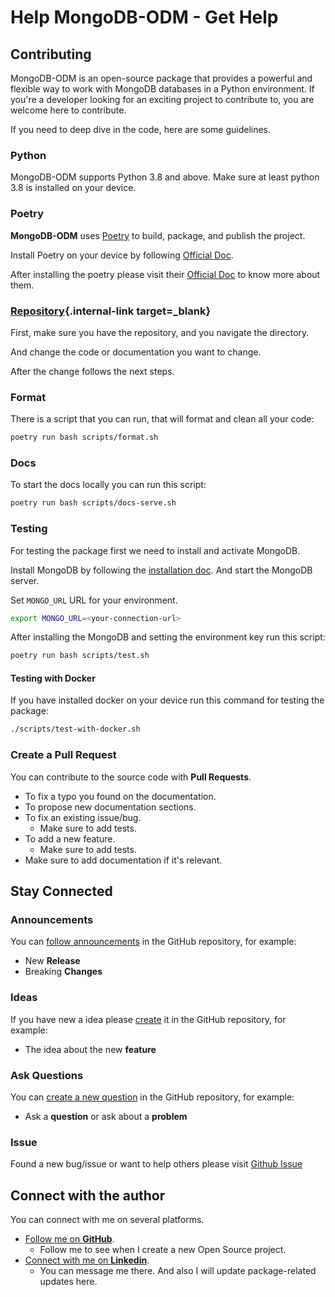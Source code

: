 # Help MongoDB-ODM - Get Help

## Contributing

MongoDB-ODM is an open-source package that provides a powerful and flexible way to work with MongoDB databases in a Python environment. If you're a developer looking for an exciting project to contribute to, you are welcome here to contribute.

If you need to deep dive in the code, here are some guidelines.

### Python

MongoDB-ODM supports Python 3.8 and above. Make sure at least python 3.8 is installed on your device.

### Poetry

**MongoDB-ODM** uses <a href="https://python-poetry.org" class="external-link" target="_blank">Poetry</a> to build, package, and publish the project.

Install Poetry on your device by following <a href="https://python-poetry.org/docs/#installation" class="external-link" target="_blank">Official Doc</a>.

After installing the poetry please visit their <a href="https://python-poetry.org/docs" class="external-link" target="_blank">Official Doc</a> to know more about them.

### [Repository](https://github.com/nayan32biswas/mongodb-odm){.internal-link target=_blank}

First, make sure you have the repository, and you navigate the directory.

And change the code or documentation you want to change.

After the change follows the next steps.

### Format

There is a script that you can run, that will format and clean all your code:

```bash
poetry run bash scripts/format.sh
```

### Docs

To start the docs locally you can run this script:

```bash
poetry run bash scripts/docs-serve.sh
```

### Testing

For testing the package first we need to install and activate MongoDB.

Install MongoDB by following the <a href="https://www.mongodb.com/docs/manual/installation/" class="external-link" target="_blank">installation doc</a>. And start the MongoDB server.

Set `MONGO_URL` URL for your environment.

```bash
export MONGO_URL=<your-connection-url>
```

After installing the MongoDB and setting the environment key run this script:

```bash
poetry run bash scripts/test.sh
```

#### Testing with Docker

If you have installed docker on your device run this command for testing the package:

```bash
./scripts/test-with-docker.sh
```

### Create a Pull Request

You can contribute to the source code with **Pull Requests**.

- To fix a typo you found on the documentation.
- To propose new documentation sections.
- To fix an existing issue/bug.
    - Make sure to add tests.
- To add a new feature.
    - Make sure to add tests.
- Make sure to add documentation if it's relevant.

## Stay Connected

### Announcements

You can <a href="https://github.com/nayan32biswas/mongodb-odm/discussions/categories/announcements" class="external-link" target="_blank">follow announcements</a> in the GitHub repository, for example:

- New **Release**
- Breaking **Changes**

### Ideas

If you have new a idea please <a href="https://github.com/nayan32biswas/mongodb-odm/discussions/new?category=ideas" class="external-link" target="_blank">create</a> it in the GitHub repository, for example:

- The idea about the new **feature**


### Ask Questions

You can <a href="https://github.com/nayan32biswas/mongodb-odm/discussions/new?category=questions" class="external-link" target="_blank">create a new question</a> in the GitHub repository, for example:

- Ask a **question** or ask about a **problem**

### Issue

Found a new bug/issue or want to help others please visit <a href="https://github.com/nayan32biswas/mongodb-odm/issues" class="external-link" target="_blank">Github Issue</a>

## Connect with the author

You can connect with me on several platforms.

* <a href="https://github.com/nayan32biswas" class="external-link" target="_blank">Follow me on **GitHub**</a>.
    * Follow me to see when I create a new Open Source project.
* <a href="https://www.linkedin.com/in/nayan32biswas/" class="external-link" target="_blank">Connect with me on **Linkedin**</a>.
    * You can message me there. And also I will update package-related updates here.
